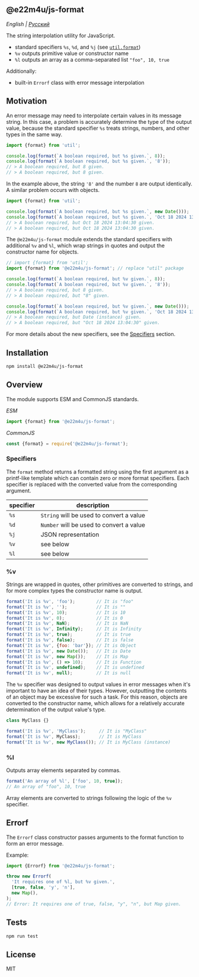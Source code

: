 ## @e22m4u/js-format

*English | [Русский](README-ru.md)*

The string interpolation utility for JavaScript.

- standard specifiers `%s`, `%d`, and `%j` (see [`util.format`](https://nodejs.org/api/util.html#utilformatformat-args))
- `%v` outputs primitive value or constructor name
- `%l` outputs an array as a comma-separated list `"foo", 10, true`

Additionally:
- built-in `Errorf` class with error message interpolation

## Motivation

Аn error message may need to interpolate certain values
in its message string. In this case, a problem is accurately
determine the type of the output value, because the standard
specifier `%s` treats strings, numbers, and other types
in the same way.

```js
import {format} from 'util';

console.log(format(`A boolean required, but %s given.`, 8));
console.log(format(`A boolean required, but %s given.`, '8'));
// > A boolean required, but 8 given.
// > A boolean required, but 8 given.
```

In the example above, the string `'8'` and the number `8`
are output identically. A similar problem occurs with objects.

```js
import {format} from 'util';

console.log(format(`A boolean required, but %s given.`, new Date()));
console.log(format(`A boolean required, but %s given.`, 'Oct 18 2024 13:04:30'));
// > A boolean required, but Oct 18 2024 13:04:30 given.
// > A boolean required, but Oct 18 2024 13:04:30 given.
```

The `@e22m4u/js-format` module extends the standard specifiers
with additional `%v` and `%l`, which wrap strings in quotes
and output the constructor name for objects.

```js
// import {format} from 'util';
import {format} from '@e22m4u/js-format'; // replace "util" package

console.log(format(`A boolean required, but %v given.`, 8));
console.log(format(`A boolean required, but %v given.`, '8'));
// > A boolean required, but 8 given.
// > A boolean required, but "8" given.

console.log(format(`A boolean required, but %v given.`, new Date()));
console.log(format(`A boolean required, but %v given.`, 'Oct 18 2024 13:04:30'));
// > A boolean required, but Date (instance) given.
// > A boolean required, but "Oct 18 2024 13:04:30" given.
```

For more details about the new specifiers,
see the [Specifiers](#Specifiers) section.

## Installation

```bash
npm install @e22m4u/js-format
```

## Overview

The module supports ESM and CommonJS standards.

*ESM*

```js
import {format} from '@e22m4u/js-format';
```

*CommonJS*

```js
const {format} = require('@e22m4u/js-format');
```

### Specifiers

The `format` method returns a formatted string using
the first argument as a printf-like template which can
contain zero or more format specifiers. Each specifier
is replaced with the converted value from the corresponding
argument.

| specifier | description                              |
|-----------|------------------------------------------|
| `%s`      | `String` will be used to convert a value |
| `%d`      | `Number` will be used to convert a value |
| `%j`      | JSON representation                      |
| `%v`      | see below                                |
| `%l`      | see below                                |

### %v

Strings are wrapped in quotes, other primitives are converted
to strings, and for more complex types the constructor name
is output.

```js
format('It is %v', 'foo');        // It is "foo"
format('It is %v', '');           // It is ""
format('It is %v', 10);           // It is 10
format('It is %v', 0);            // It is 0
format('It is %v', NaN);          // It is NaN
format('It is %v', Infinity);     // It is Infinity
format('It is %v', true);         // It is true
format('It is %v', false);        // It is false
format('It is %v', {foo: 'bar'}); // It is Object
format('It is %v', new Date());   // It is Date
format('It is %v', new Map());    // It is Map
format('It is %v', () => 10);     // It is Function
format('It is %v', undefined);    // It is undefined
format('It is %v', null);         // It is null
```

The `%v` specifier was designed to output values in error messages
when it's important to have an idea of their types. However, outputting
the contents of an object may be excessive for such a task. For this reason,
objects are converted to the constructor name, which allows for a relatively
accurate determination of the output value's type.

```js
class MyClass {}

format('It is %v', 'MyClass');     // It is "MyClass"
format('It is %v', MyClass);       // It is MyClass
format('It is %v', new MyClass()); // It is MyClass (instance)
```

### %l

Outputs array elements separated by commas.

```js
format('An array of %l', ['foo', 10, true]);
// An array of "foo", 10, true
```

Array elements are converted to strings following the logic
of the `%v` specifier.

## Errorf

The `Errorf` class constructor passes arguments to the format function
to form an error message.

Example:

```js
import {Errorf} from '@e22m4u/js-format';

throw new Errorf(
  'It requires one of %l, but %v given.',
  [true, false, 'y', 'n'],
  new Map(),
);
// Error: It requires one of true, false, "y", "n", but Map given.
```

## Tests

```bash
npm run test
```

## License

MIT
